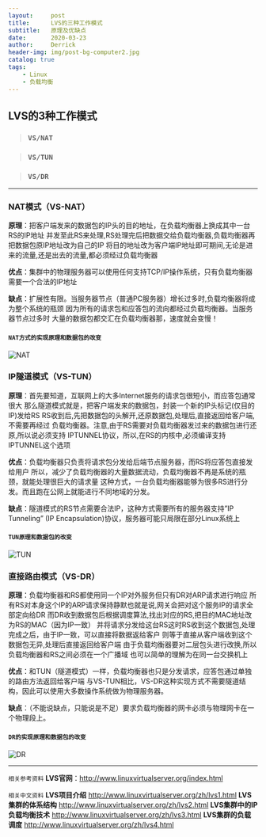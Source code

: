 ```yaml
---
layout:     post
title:      LVS的三种工作模式
subtitle:   原理及优缺点
date:       2020-03-23
author:     Derrick
header-img: img/post-bg-computer2.jpg
catalog: true
tags:
    - Linux
    - 负载均衡
---
```


## **LVS**的3种工作模式

>### `VS/NAT`

>### `VS/TUN`

>### `VS/DR`












***

### NAT模式（VS-NAT）

**原理**：把客户端发来的数据包的IP头的目的地址，在负载均衡器上换成其中一台RS的IP地址
并发至此RS来处理,RS处理完后把数据交给负载均衡器,负载均衡器再把数据包原IP地址改为自己的IP
将目的地址改为客户端IP地址即可期间,无论是进来的流量,还是出去的流量,都必须经过负载均衡器

**优点**：集群中的物理服务器可以使用任何支持TCP/IP操作系统，只有负载均衡器需要一个合法的IP地址

**缺点**：扩展性有限。当服务器节点（普通PC服务器）增长过多时,负载均衡器将成为整个系统的瓶颈
因为所有的请求包和应答包的流向都经过负载均衡器。当服务器节点过多时
大量的数据包都交汇在负载均衡器那，速度就会变慢！

#### `NAT方式的实现原理和数据包的改变`
![NAT](https://ask.qcloudimg.com/http-save/yehe-1031599/3c8htkn6xo.png?imageView2/2/w/1620)


### IP隧道模式（VS-TUN）

**原理**：首先要知道，互联网上的大多Internet服务的请求包很短小，而应答包通常很大
那么隧道模式就是，把客户端发来的数据包，封装一个新的IP头标记(仅目的IP)发给RS
RS收到后,先把数据包的头解开,还原数据包,处理后,直接返回给客户端,不需要再经过
负载均衡器。注意,由于RS需要对负载均衡器发过来的数据包进行还原,所以说必须支持
IPTUNNEL协议，所以,在RS的内核中,必须编译支持IPTUNNEL这个选项

**优点**：负载均衡器只负责将请求包分发给后端节点服务器，而RS将应答包直接发给用户
所以，减少了负载均衡器的大量数据流动，负载均衡器不再是系统的瓶颈，就能处理很巨大的请求量
这种方式，一台负载均衡器能够为很多RS进行分发。而且跑在公网上就能进行不同地域的分发。

**缺点**：隧道模式的RS节点需要合法IP，这种方式需要所有的服务器支持”IP Tunneling”
(IP Encapsulation)协议，服务器可能只局限在部分Linux系统上

#### `TUN原理和数据包的改变`
![TUN](https://ask.qcloudimg.com/http-save/yehe-1031599/mji70roufw.png?imageView2/2/w/1620)


### 直接路由模式（VS-DR）

**原理**：负载均衡器和RS都使用同一个IP对外服务但只有DR对ARP请求进行响应
所有RS对本身这个IP的ARP请求保持静默也就是说,网关会把对这个服务IP的请求全部定向给DR
而DR收到数据包后根据调度算法,找出对应的RS,把目的MAC地址改为RS的MAC（因为IP一致）
并将请求分发给这台RS这时RS收到这个数据包,处理完成之后，由于IP一致，可以直接将数据返给客户
则等于直接从客户端收到这个数据包无异,处理后直接返回给客户端
由于负载均衡器要对二层包头进行改换,所以负载均衡器和RS之间必须在一个广播域
也可以简单的理解为在同一台交换机上

**优点**：和TUN（隧道模式）一样，负载均衡器也只是分发请求，应答包通过单独的路由方法返回给客户端
与VS-TUN相比，VS-DR这种实现方式不需要隧道结构，因此可以使用大多数操作系统做为物理服务器。

**缺点**：（不能说缺点，只能说是不足）要求负载均衡器的网卡必须与物理网卡在一个物理段上。

#### `DR的实现原理和数据包的改变`

![DR](https://ask.qcloudimg.com/http-save/yehe-1031599/mgf9su8zpg.png?imageView2/2/w/1620)




***
`相关参考资料`
**LVS官网**：http://www.linuxvirtualserver.org/index.html

`相关中文资料`
**LVS项目介绍**           http://www.linuxvirtualserver.org/zh/lvs1.html 
**LVS集群的体系结构**     http://www.linuxvirtualserver.org/zh/lvs2.html 
**LVS集群中的IP负载均衡技术**  http://www.linuxvirtualserver.org/zh/lvs3.html
**LVS集群的负载调度**      http://www.linuxvirtualserver.org/zh/lvs4.html 